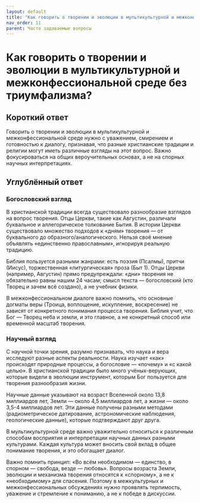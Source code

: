 ```yaml
---
layout: default
title: "Как говорить о творении и эволюции в мультикультурной и межконфессиональной среде без триумфализма?"
nav_order: 11
parent: Часто задаваемые вопросы
---
```


# Как говорить о творении и эволюции в мультикультурной и межконфессиональной среде без триумфализма?

## Короткий ответ

Говорить о творении и эволюции в мультикультурной и межконфессиональной среде нужно с уважением, смирением и готовностью к диалогу, признавая, что разные христианские традиции и религии могут иметь различные взгляды на этот вопрос. Важно фокусироваться на общих вероучительных основах, а не на спорных научных интерпретациях.

## Углублённый ответ

### Богословский взгляд

В христианской традиции всегда существовало разнообразие взглядов на вопрос творения. Отцы Церкви, такие как Августин, различали буквальное и аллегорическое толкование Бытия. В истории Церкви существовало множество подходов к «дням» творения — от буквального до образного/аналогического. Нельзя своё мнение объявлять «единственно православным», игнорируя реальную традицию.

Библия пользуется разными жанрами: есть поэзия (Псалмы), притчи (Иисус), торжественная «литургическая» проза (Быт 1). Отцы Церкви (например, Августин) прямо предупреждали: «дни» творения не обязательно равны нашим 24 часам; смысл текста — богословский (кто Творец и зачем всё создано), а не учебник физики.

В межконфессиональном диалоге важно помнить, что основные догматы веры (Троица, воплощение, искупление, воскресение) не зависят от конкретного понимания процесса творения. Библия учит, что Бог — Творец неба и земли, и это главное, а не конкретный способ или временной масштаб творения.

### Научный взгляд

С научной точки зрения, разумно признавать, что наука и вера исследуют разные аспекты реальности. Наука изучает «как» происходят природные процессы, а богословие — «почему» и «с какой целью». В христианской традиции было много учёных-верующих, которые видели в эволюции инструмент, которым Бог пользуется для творения разнообразия жизни.

Научные данные указывают на возраст Вселенной около 13,8 миллиардов лет, Земли — около 4,5 миллиардов лет, а жизни — около 3,5-4 миллиардов лет. Эти данные получены разными методами (радиометрическое датирование, астрономические наблюдения, геологические данные), которые подтверждают друг друга.

В мультикультурной среде важно уважительно относиться к различным способам восприятия и интерпретации научных данных разными культурами. Каждая культура может вносить свой вклад в общее понимание творения, и это обогащает диалог.

Важно помнить принцип: «Во всём необходимом — единство, в спорном — свобода, везде — любовь». Вопросы возраста Земли, эволюции и механизма творения относятся к «спорному», а не к «необходимому» для спасения. Поэтому в межкультурных и межконфессиональных обсуждениях нужно проявлять терпимость, уважение и стремление к пониманию, а не к победе в дискуссии.
